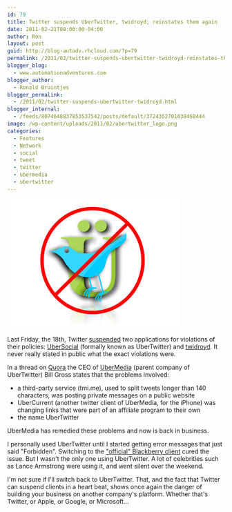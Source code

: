 ```yaml
---
id: 79
title: Twitter suspends UberTwitter, twidroyd, reinstates them again
date: 2011-02-21T08:00:00-04:00
author: Ron
layout: post
guid: http://blog-autadv.rhcloud.com/?p=79
permalink: /2011/02/twitter-suspends-ubertwitter-twidroyd-reinstates-them-again.html
blogger_blog:
  - www.automationadventures.com
blogger_author:
  - Ronald Bruintjes
blogger_permalink:
  - /2011/02/twitter-suspends-ubertwitter-twidroyd.html
blogger_internal:
  - /feeds/8074648837853537542/posts/default/3724352701038468444
image: /wp-content/uploads/2011/02/ubertwitter_logo.png
categories:
  - Features
  - Network
  - social
  - tweet
  - twitter
  - ubermedia
  - ubertwitter
---
```

![](/wp-content/uploads/2011/02/ubertwitter_logo.png)

Last Friday, the 18th, Twitter [suspended](http://support.twitter.com/articles/452648-i-m-having-problems-logging-in-to-ubertwitter-or-twidroyd) two applications for violations of their policies: [UberSocial](http://www.ubersocial.com/) (formally known as UberTwitter) and [twidroyd](http://twidroyd.com/). It never really stated in public what the exact violations were.

In a thread on [Quora](http://www.quora.com/Why-did-Twitter-suspend-UberTwitter?srid=OQY) the CEO of [UberMedia](http://ubermedia.com/) (parent company of UberTwitter) Bill Gross states that the problems involved: 

  * a third-party service (tmi.me), used to split tweets longer than 140 characters, was posting private messages on a public website
  * UberCurrent (another twitter client of UberMedia, for the iPhone) was changing links that were part of an affiliate program to their own
  * the name UberTwitter

UberMedia has remedied these problems and now is back in business.

I personally used UberTwitter until I started getting error messages that just said "Forbidden". Switching to the ["official" Blackberry client](http://appworld.blackberry.com/webstore/content/8160) cured the issue. But I wasn't the only one using UberTwitter. A lot of celebrities such as Lance Armstrong were using it, and went silent over the weekend.

I'm not sure if I'll switch back to UberTwitter. That, and the fact that Twitter can suspend clients in a heart beat, shows once again the danger of building your business on another company's platform. Whether that's Twitter, or Apple, or Google, or Microsoft...